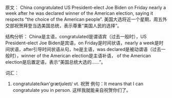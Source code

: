 

原文：
China congratulated US President-elect Joe Biden on Friday nearly a week after he was declared winner of the American election, saying it respects “the choice of the American people”.
美国大选将近一个星期，周五外交部祝贺拜登当选美国总统，表示尊重“美国人民的选择”。

结构分析：
China是主语，congratulated是谓语宾（过去一般时），US President-elect Joe Biden是宾语，on Friday是时间状语，nearly a week是时间状语，after引导时间状语从句，he是主语，was declared是被动谓语（过去一般时），winner of the American election是主语补语， of the American election是后置定语，表示“美国总统大选的......”。

词汇：
1. congratulate/kən'grætjʊleɪt/  vt. 祝贺
例句：It means that I can congratulate you in person.
这样我就能亲自祝贺你们了。
